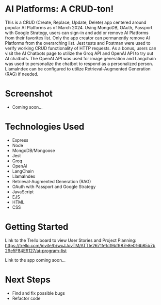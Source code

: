 # AI Platforms: A CRUD-ton!
This is a CRUD (Create, Replace, Update, Delete) app centered around popular AI Platforms as of March 2024. Using MongoDB, OAuth, Passport with Google Strategy, users can sign-in and add or remove AI Platforms from their favorites list.  Only the app creator can permanently remove AI Platforms from the overarching list.  Jest tests and Postman were used to verify working CRUD functionality of HTTP requests.  As a bonus, users can visit the AI Chatbots page to utilize the Groq API and OpenAI API to try out AI chatbots.  The OpenAI API was used for image generation and Langchain was used to personalize the chatbot to respond as a personalized person.  LlamaIndex can be configured to utilize Retrieval-Augmented Generation (RAG) if needed.

# Screenshot

- Coming soon...

# Technologies Used

- Express
- Node
- MongoDB/Mongoose
- Jest
- Groq
- OpenAI
- LangChain
- LlamaIndex
- Retrieval-Augmented Generation (RAG)
- OAuth with Passport and Google Strategy
- JavaScript
- EJS
- HTML
- CSS

# Getting Started

Link to the Trello board to view User Stories and Project Planning:
https://trello.com/invite/b/wxJJovTM/ATTIe2671fe1c19bf987e8e016b85b7b29e5F84E9127/ai-program-list

Link to the app coming soon...

# Next Steps

- Find and fix possible bugs
- Refactor code
